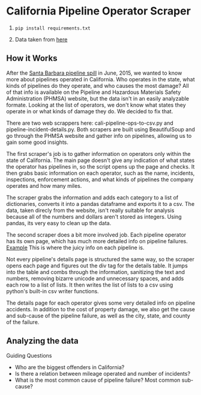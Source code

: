 California Pipeline Operator Scraper 
====================================

1. ```pip install requirements.txt```

2. Data taken from [here](http://primis.phmsa.dot.gov/comm/reports/operator/OperatorListNoJS.html)

How it Works
------------
After the [Santa Barbara pipeline spill](http://www.scpr.org/news/2015/06/01/52117/things-to-know-about-the-california-oil-spill) in June, 2015, we wanted to know more about pipelines operated in California. Who operates in the state, what kinds of pipelines do they operate, and who causes the most damage? All of that info is available on the Pipeline and Hazardous Materials Safety Administration (PHMSA) website, but the data isn't in an easily analyzable formate. Looking at the list of operators, we don't know what states they operate in or what kinds of damage they do. We decided to fix that.

There are two web scrappers here: cali-pipeline-ops-to-csv.py and pipeline-incident-details.py. Both scrapers are built using BeautifulSoup and go through the PHMSA website and gather info on pipelines, allowing us to gain some good insights.

The first scraper's job is to gather information on operators only within the state of California. The main page doesn't give any indication of what states the operator has pipelines in, so the script opens up the page and checks. It then grabs basic information on each operator, such as the name, incidents, inspections, enforcement actions, and what kinds of pipelines the company operates and how many miles.

The scraper grabs the information and adds each category to a list of dictionaries, converts it into a pandas dataframe and exports it to a csv. The data, taken direcly from the website, isn't really suitable for analysis because all of the numbers and dollars aren't stored as integers. Using pandas, its very easy to clean up the data.

The second scraper does a bit more involved job. Each pipeline operator has its own page, which has much more detailed info on pipeline failures. [Example](http://primis.phmsa.dot.gov/comm/reports/operator/OperatorIM_opid_2616.html?nocache=2666#_Incidents_tab_4) This is where the juicy info on each pipeline is.

Not every pipeline's details page is structured the same way, so the scraper opens each page and figures out the div tag for the details table. It jumps into the table and combs through the information, sanitizing the text and numbers, removing bizarre unicode and unnecessary spaces, and adds each row to a list of lists. It then writes the list of lists to a csv using python's built-in csv writer functions.

The details page for each operator gives some very detailed info on pipeline accidents. In addition to the cost of property damage, we also get the cause and sub-cause of the pipeline failure, as well as the city, state, and county of the failure.

Analyzing the data 
------------------
Guiding Questions 
* Who are the biggest offenders in California?
* Is there a relation between mileage operated and number of incidents? 
* What is the most common cause of pipeline failure? Most common sub-cause?








